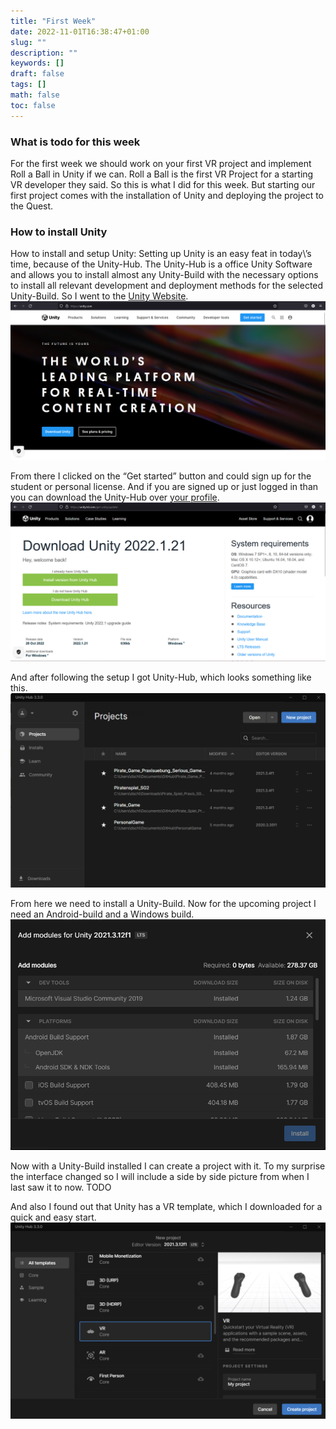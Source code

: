 ```yaml
---
title: "First Week"
date: 2022-11-01T16:38:47+01:00
slug: ""
description: ""
keywords: []
draft: false
tags: []
math: false
toc: false
---
```


### What is todo for this week
For the first week we should work on your first VR project and implement Roll a Ball in Unity if we can. Roll a Ball is the first VR Project for a starting VR developer they said. So this is what I did for this week. But starting our first project comes with the installation of Unity and deploying the project to the Quest.

###  How to install Unity
How to install and setup Unity:
Setting up Unity is an easy feat in today\’s time, because of the Unity-Hub. The Unity-Hub is a office Unity Software and allows you to install almost any Unity-Build with the necessary options to install all relevant development and deployment methods for the selected Unity-Build. 
So I went to the [Unity Website](https://unity.com/).
![Unity Website Image](/images/Screenshot_20221103_184206.png)

From there I clicked on the “Get started” button and could sign up for the student or personal license. And if you are signed up or just logged in than you can download the Unity-Hub over [your profile](https://unity3d.com/get-unity/update).
![Download Unity Webpage](/images/Screenshot_20221103_184611.png)

And after following the setup I got Unity-Hub, which looks something like this.
![Unity Hub](/images/Screenshot_20221103_184954.png)

From here we need to install a Unity-Build. Now for the upcoming project I need an Android-build and a Windows build.
![Unity Hub create a project](/images/Screenshot_20221103_190332.png)

Now with a Unity-Build installed I can create a project with it. To my surprise the interface changed so I will include a side by side picture from when I last saw it to now.
TODO

And also I found out that Unity has a VR template, which I downloaded for a quick and easy start. 
![Unity Hub create a VR project](/images/Screenshot_20221103_200122.png)



